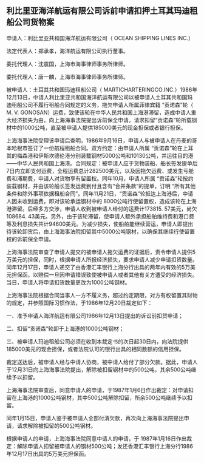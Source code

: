 ## 利比里亚海洋航运有限公司诉前申请扣押土耳其玛迪租船公司货物案

申请人：利比里亚共和国海洋航运有限公司（ OCEAN SHIPPING LINES INC.）

法定代表人：郑承孝，海洋航运有限公司执行董事。

委托代理人：沈震国，上海市海事律师事务所律师。

委托代理人：唐一麟，上海市海事律师事务所律师。

被申请人：土耳其共和国玛迪租船公司（ MARTICHARTERINGCO.INC.）1986年12月13日，中请人利比里亚共和国海洋航运有限公司以被申请人土耳其共和国玛迪租船公司不履行租船合同规定的义务，拖欠申请人所属菲律宾籍 “贡诺森”轮（ M. V. GONOSAN）运费，致使该轮在中华人民共和国上海港滞留，造成中请人重大经济损失为由，向上海海事法院提出诉前保全申请，请求扣留“贡诺森”轮所载钢材中的1000公吨，直至被申请人提供185000美元的现金担保或者银行担保。

上海海事法院受理该申请后查明，1986年9月16日，申请人与被申请人在丹麦的哥本哈根市签订了一份航程租船合同。双方约定：由申请人所属 “贡诺森”轮在上耳其的梅森港和伊斯坎德伦港分别装载钢材5000公吨和10130公吨，并运往目的港 ——中华人民共和国上海港。合同规定：被申请人应于货物装船、船长签发提单后 7日内立即支付运费，全程运费总计282500美元，以及因拖欠运费、或发生亏舱费和滞期费，申请人对货物享有留置权。同年10月，申请人所属 “贡诺森”轮按约装载钢材，并由该轮船长签发运费到付且含有“合并条款”的提单，订明 “所有其他条件和除外事项依据租船合同”。同年11月21日，“贡诺森”轮抵达上海港后，中请人因未收到运费，即对该轮承运钢材中的 8000公吨行使留置权，造成该轮在上海港滞留。后经多方交涉，申请人收到被申请人给付的运费计173815. 57美元，尚欠108684. 43美元。另外，由于该轮滞留，使申请人额外承担船舶维持费和港口费等及利息损失共计94600美元。为减少损失，使船舶能继续营运，申请人即提出待该轮卸货后，由上海海事法院扣留其中5000公吨钢材，以确保其继续行使留置权的诉前保全申请。

上海海事法院审查了申请人提交的被申请人拖欠运费的证据后，责令申请人提供5万美元的担保，同时，根据申请人所报经济损失，要求申请人减少申请扣货数量。同年12月17日，申请人递交了由香港汇丰银行上海分行出具的两年内有效的5万美元担保函，以赔偿一旦因申请错误致使被申请人或者其他有关方遭受的经济损失。当日，申请人将申请扣货数量更改为1000公吨钢材。

上海海事法院根据合同当事人一方不履义务，超过约定期限，对方有权留置其财物的规定，并参照国际习惯作法，于1986年12月20日裁定如下：

一、准予申请人海洋航运有限公司1986年12月13日提出的诉讼前扣货申请；

二、扣留“贡诺森”轮卸于上海港的1000公吨钢材；

三、被申请人玛迪租船公司必须在收到本裁定书的次日起30日内，向法院提供185000美元的现金担保，或者法院认可的银行出具的相同数额的信用担保。

裁定送达后，被申请人经与中请人协商，被中请人给付了部分欠款。据此，申请人于12月31日向上海海事法院提出，解除被扣留钢材中的500公吨，其余500公吨继续予以扣留。

上海海事法院审查后，同意申请人的申请，于1987年1月6日作出裁定：对申请扣留在上海港的1000公吨钢材，其中500公吨解除扣留，所余500公吨继续予以扣留。

同年1月15日，申请人鉴于被申请人全部付清欠款，再次向上海海事法院提出申请，请求解除被扣留的500公吨钢材。

根据申请人的申请，上海海事法院同意中请人的申请，于 1987年1月16日作出裁定：解除申请人扣留被申请人的钢材500公吨；发还香港汇丰银行上海分行1986年12月17日出具的5万美元担保函。

